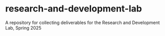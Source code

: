 # research-and-development-lab
A repository for collecting deliverables for the Research and Development Lab, Spring 2025
